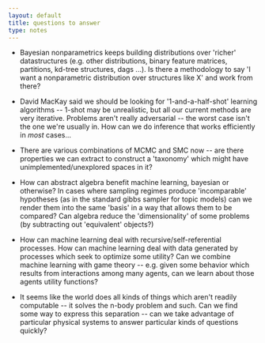 ```yaml
---
layout: default
title: questions to answer
type: notes
---
```


* Bayesian nonparametrics keeps building distributions over 'richer' datastructures (e.g. other distributions, binary feature matrices, partitions, kd-tree structures, dags ...). Is there a methodology to say 'I want a nonparametric distribution over structures like X' and work from there?

* David MacKay said we should be looking for '1-and-a-half-shot' learning algorithms -- 1-shot may be unrealistic, but all our current methods are very iterative. Problems aren't really adversarial -- the worst case isn't the one we're usually in. How can we do inference that works efficiently in *most* cases...

* There are various combinations of MCMC and SMC now -- are there properties we can extract to construct a 'taxonomy' which might have unimplemented/unexplored spaces in it?

* How can abstract algebra benefit machine learning, bayesian or otherwise? In cases where sampling regimes produce 'incomparable' hypotheses (as in the standard gibbs sampler for topic models) can we render them into the same 'basis' in a way that allows them to be compared? Can algebra reduce the 'dimensionality' of some problems (by subtracting out 'equivalent' objects?) 

* How can machine learning deal with recursive/self-referential processes. How can machine learning deal with data generated by processes which seek to optimize some utility?  Can we combine machine learning with game theory -- e.g. given some behavior which results from interactions among many agents, can we learn about those agents utility functions?

* It seems like the world does all kinds of things which aren't readily computable -- it solves the n-body problem and such. Can we find some way to express this separation -- can we take advantage of particular physical systems to answer particular kinds of questions quickly?

